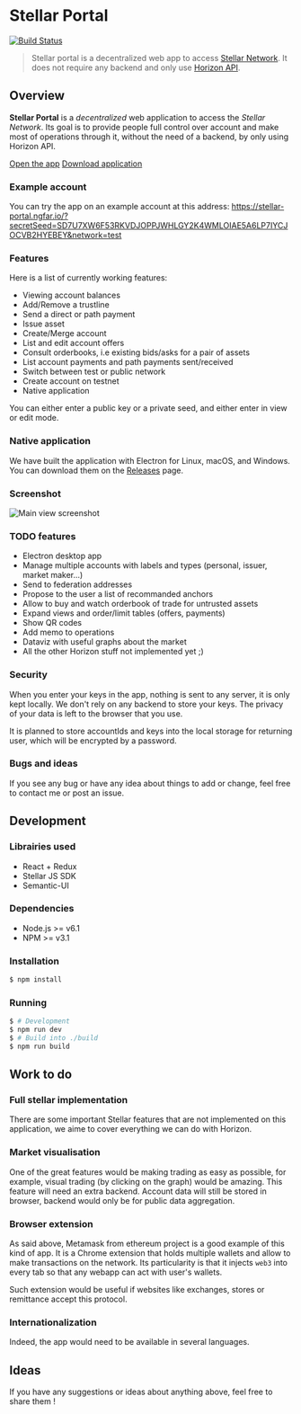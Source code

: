 
# Stellar Portal
[![Build Status](https://github.com/hoon4672/Stellar-portal.git?branch=master)](https://github.com/hoon4672/Stellar-portal)

> Stellar portal is a decentralized web app to access [Stellar Network](https://www.stellar.org). It does not require any backend and only use [Horizon API](https://www.stellar.org/developers/reference).

## Overview

**Stellar Portal** is a *decentralized* web application to access the *Stellar Network*. Its goal is to provide people full control over account and make most of operations through it, without the need of a backend, by only using Horizon API.

[Open the app](https://stellar-portal.ngfar.io)
[Download application](https://github.com/pakokrew/stellar-portal/releases)

### Example account

You can try the app on an example account at this address:
https://stellar-portal.ngfar.io/?secretSeed=SD7U7XW6F53RKVDJOPPJWHLGY2K4WMLOIAE5A6LP7IYCJOCVB2HYEBEY&network=test

### Features

Here is a list of currently working features:

- Viewing account balances
- Add/Remove a trustline
- Send a direct or path payment
- Issue asset
- Create/Merge account
- List and edit account offers
- Consult orderbooks, i.e existing bids/asks for a pair of assets
- List account payments and path payments sent/received
- Switch between test or public network
- Create account on testnet
- Native application

You can either enter a public key or a private seed, and either enter in view or edit mode.

### Native application

We have built the application with Electron for Linux, macOS, and Windows.
You can download them on the [Releases](https://github.com/pakokrew/stellar-portal/releases) page.

### Screenshot

![Main view screenshot](https://github.com/pakokrew/stellar-portal/raw/master/content/assets/images/screen1.jpg)

### TODO features

- Electron desktop app
- Manage multiple accounts with labels and types (personal, issuer, market maker...)
- Send to federation addresses
- Propose to the user a list of recommanded anchors
- Allow to buy and watch orderbook of trade for untrusted assets
- Expand views and order/limit tables (offers, payments)
- Show QR codes
- Add memo to operations
- Dataviz with useful graphs about the market
- All the other Horizon stuff not implemented yet ;)

### Security

When you enter your keys in the app, nothing is sent to any server, it is only kept locally. We don't rely on any backend to store your keys. The privacy of your data is left to the browser that you use.

It is planned to store accountIds and keys into the local storage for returning user, which will be encrypted by a password.

### Bugs and ideas

If you see any bug or have any idea about things to add or change, feel free to contact me or post an issue.

## Development

### Librairies used

- React + Redux
- Stellar JS SDK
- Semantic-UI

### Dependencies

- Node.js >= v6.1
- NPM >= v3.1

### Installation

```bash
$ npm install
```

### Running

```bash
$ # Development
$ npm run dev
$ # Build into ./build
$ npm run build
```

## Work to do

### Full stellar implementation

There are some important Stellar features that are not implemented on this application, we aime to cover everything we can do with Horizon.

### Market visualisation

One of the great features would be making trading as easy as possible, for example, visual trading (by clicking on the graph) would be amazing.
This feature will need an extra backend. Account data will still be stored in browser, backend would only be for public data aggregation.

### Browser extension

As said above, Metamask from ethereum project is a good example of this kind of app.
It is a Chrome extension that holds multiple wallets and allow to make transactions on the network. Its particularity is that it injects `web3` into every tab so that any webapp can act with user's wallets.


Such extension would be useful if websites like exchanges, stores or remittance accept this protocol.

### Internationalization

Indeed, the app would need to be available in several languages.

## Ideas

If you have any suggestions or ideas about anything above, feel free to share them !
